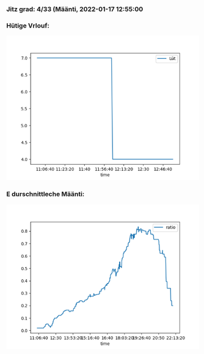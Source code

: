 ### Jitz grad: 4/33 (Määnti, 2022-01-17 12:55:00

### Hütige Vrlouf:
![Graph](Today.png)

### E durschnittleche Määnti:
![Graph](Määnti.png)